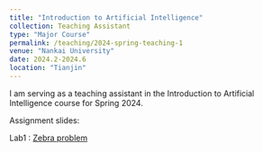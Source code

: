 ```yaml
---
title: "Introduction to Artificial Intelligence"
collection: Teaching Assistant
type: "Major Course"
permalink: /teaching/2024-spring-teaching-1
venue: "Nankai University"
date: 2024.2-2024.6
location: "Tianjin"
---
```


I am serving as a teaching assistant in the Introduction to Artificial Intelligence course for Spring 2024.

Assignment slides:

Lab1 : [Zebra problem](/_teaching/01斑马问题.pptx)